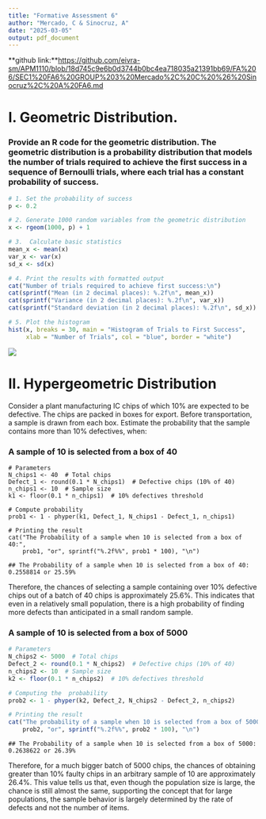 ```yaml
---
title: "Formative Assessment 6"
author: "Mercado, C & Sinocruz, A"
date: "2025-03-05"
output: pdf_document
---
```


**github link:**https://github.com/eivra-sm/APM1110/blob/18d745c9e6b0d3744b0bc4ea718035a21391bb69/FA%206/SEC1%20FA6%20GROUP%203%20Mercado%2C%20C%20%26%20Sinocruz%2C%20A%20FA6.md

# I. Geometric Distribution.

### Provide an R code for the geometric distribution. The geometric distribution is a probability distribution that models the number of trials required to achieve the first success in a sequence of Bernoulli trials, where each trial has a constant probability of success.

``` r
# 1. Set the probability of success
p <- 0.2

# 2. Generate 1000 random variables from the geometric distribution
x <- rgeom(1000, p) + 1

# 3.  Calculate basic statistics
mean_x <- mean(x)
var_x <- var(x)
sd_x <- sd(x)

# 4. Print the results with formatted output
cat("Number of trials required to achieve first success:\n")
cat(sprintf("Mean (in 2 decimal places): %.2f\n", mean_x))
cat(sprintf("Variance (in 2 decimal places): %.2f\n", var_x))
cat(sprintf("Standard deviation (in 2 decimal places): %.2f\n", sd_x))

# 5. Plot the histogram
hist(x, breaks = 30, main = "Histogram of Trials to First Success",
     xlab = "Number of Trials", col = "blue", border = "white")
```

![](images/fa6_hist.png)

# II. Hypergeometric Distribution

Consider a plant manufacturing IC chips of which 10% are expected to be defective. The chips are packed in boxes for export. Before transportation, a sample is drawn from each box. Estimate the probability that the sample contains more than 10% defectives, when:

### A sample of 10 is selected from a box of 40

```{r}
# Parameters
N_chips1 <- 40  # Total chips
Defect_1 <- round(0.1 * N_chips1)  # Defective chips (10% of 40)
n_chips1 <- 10  # Sample size
k1 <- floor(0.1 * n_chips1)  # 10% defectives threshold

# Compute probability
prob1 <- 1 - phyper(k1, Defect_1, N_chips1 - Defect_1, n_chips1)
```

```{r}
# Printing the result
cat("The Probability of a sample when 10 is selected from a box of 40:", 
    prob1, "or", sprintf("%.2f%%", prob1 * 100), "\n")
```

```         
## The Probability of a sample when 10 is selected from a box of 40: 0.2558814 or 25.59% 
```

Therefore, the chances of selecting a sample containing over 10% defective chips out of a batch of 40 chips is approximately 25.6%. This indicates that even in a relatively small population, there is a high probability of finding more defects than anticipated in a small random sample.

### A sample of 10 is selected from a box of 5000

```r
# Parameters
N_chips2 <- 5000  # Total chips
Defect_2 <- round(0.1 * N_chips2)  # Defective chips (10% of 40)
n_chips2 <- 10  # Sample size
k2 <- floor(0.1 * n_chips2)  # 10% defectives threshold

# Computing the  probability
prob2 <- 1 - phyper(k2, Defect_2, N_chips2 - Defect_2, n_chips2)

# Printing the result
cat("The probability of a sample when 10 is selected from a box of 5000:", 
    prob2, "or", sprintf("%.2f%%", prob2 * 100), "\n")
```

```         
## The Probability of a sample when 10 is selected from a box of 5000: 0.2638622 or 26.39% 
```

Therefore, for a much bigger batch of 5000 chips, the chances of obtaining greater than 10% faulty chips in an arbitrary sample of 10 are approximately 26.4%. This value tells us that, even though the population size is large, the chance is still almost the same, supporting the concept that for large populations, the sample behavior is largely determined by the rate of defects and not the number of items.
